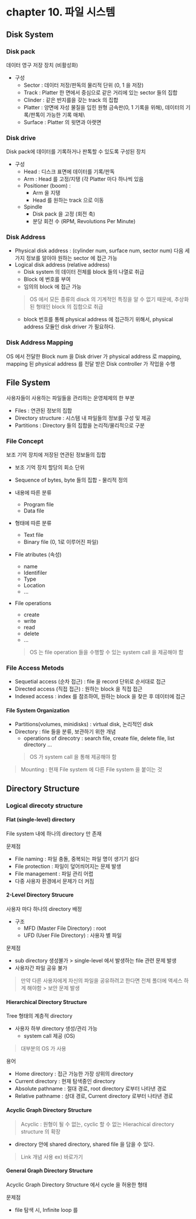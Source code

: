 # chapter 10. 파일 시스템
## Disk System
### Disk pack
데이터 영구 저장 장치 (비활성화)
- 구성
  - Sector : 데이터 저장/판독의 물리적 단위 (0, 1 을 저장)
  - Track : Platter 한 면에서 중심으로 같은 거리에 있는 sector 들의 집합
  - Clinder : 같은 반지를을 갖는 track 의 집합
  - Platter : 양면에 자성 물질을 입힌 원형 금속판(0, 1 기록을 위해), 데이터의 기록/판톡이 가능한 기록 매체\
  - Surface : Platter 의 윗면과 아랫면

### Disk drive
Disk pack에 데이터를 기록하거나 판톡할 수 있도록 구성된 장치
- 구성
  - Head : 디스크 표면에 데이터를 기록/판독
  - Arm : Head 를 고정/지탱 (각 Platter 마다 하나씩 있음
  - Positioner (boom) : 
    - Arm 을 지탱
    - Head 를 원하는 track 으로 이동
  - Spindle
    - Disk pack 을 고정 (회전 축)
    - 분당 회전 수 (RPM, Revolutions Per Minute)
 
### Disk Address
- Physical disk address : (cylinder num, surface num, sector num) 다음 세가지 정보를 알아야 원하는 sector 에 접근 가능
- Logical disk address (relative address)
  - Disk system 의 데이터 전체를 block 들의 나열로 취급
  - Block 에 번호를 부여
  - 임의의 block 에 접근 가능
  > OS 에서 모든 종류의 disck 의 기계적인 특징을 알 수 없기 때문에, 추상화된 형태인 block 의 집합으로 취급
  - block 번호를 통해 physical address 에 접근하기 위해서, physical address 모듈인 disk driver 가 필요하다.

### Disk Address Mapping
OS 에서 전달한 Block num 을 Disk driver 가 physical address 로 mapping,
mapping 된 physical address 를 전달 받은 Disk controller 가 작업을 수행

## File System
사용자들이 사용하는 파일들을 관리하는 운영체제의 한 부분
- Files : 연관된 정보의 집합
- Directory structure : 시스템 내 파일들의 정보를 구성 및 제공
- Partitions : Directory 들의 집합을 논리적/물리적으로 구분

### File Concept
보조 기억 장치에 저장된 연관된 정보들의 집합
- 보조 기억 장치 할당의 회소 단위
- Sequence of bytes, byte 들의 집합 - 물리적 정의

- 내용에 따른 분류
  - Program file
  - Data file
- 형태에 따른 분류
  - Text file
  - Binary file (0, 1로 이루어진 파일)
 
- File atributes (속성)
  - name
  - Identifiler
  - Type
  - Location
  - ...

- File operations
  - create
  - write
  - read
  - delete
  - ...
  
  > OS 는 file operation 들을 수행할 수 있는 system call 을 제공해야 함

### File Access Metods
- Sequetial access (순차 접근) : file 을 record 단위로 순서대로 접근
- Directed access (직접 접근) : 원하는 block 을 직접 접근
- Indexed access : index 를 참조하여, 원하는 block 을 찾은 후 데이터에 접근

#### File System Organization
- Partitions(volumes, minidisks) : virtual disk, 논리적인 disk
- Directory : file 들을 분류, 보관하기 위한 개념
  - operations of direcotry : search file, create file, delete file, list directory ...   
  > OS 가 system call 을 통해 제공해야 함

> Mounting : 현재 File system 에 다른 File system 을 붙이는 것

## Directory Structure
### Logical direcoty structure
#### Flat (single-level) directory
File system 내에 하나의 directory 만 존재

문제점
- File naming : 파일 충돌, 중복되는 파일 명이 생기기 쉽다
- File protection : 파일이 덮어씌어지는 문제 발생
- File management  : 파일 관리 어렵
- 다중 사용자 환경에서 문제가 더 커짐

#### 2-Level Directory Strucure
사용자 마다 하나의 directory 배정

- 구조
  - MFD (Master File Directory) : root
  - UFD (User File Directory) : 사용자 별 파일

문제점
- sub directory 생성불가 > single-level 에서 발생하는 file 관련 문제 발생
- 사용자간 파일 공유 불가 
> 만약 다른 사용자에게 자신의 파일을 공유하려고 한다면 전체 폴더에 액세스 하게 해야함 > 보안 문제 발생

#### Hierarchical Directory Structure
Tree 형태의 계층적 directory
- 사용자 하부 directory 생성/관리 가능
  - system call 제공 (OS)

> 대부분의 OS 가 사용

용어
- Home directory : 접근 가능한 가장 상위의 directory
- Current directory : 현재 탐색중인 directory
- Absolute pathname : 절대 경로, root directory 로부터 나타낸 경로
- Relative pathname : 상대 경로, Current directory 로부터 나타낸 경로

#### Acyclic Graph Directory Structure
> Acyclic : 원형이 될 수 없는, cyclic 할 수 없는
Hierachical directory structure 의 확장
- directory 안에 shared directory, shared file 을 담을 수 있다.
> Link 개념 사용 ex) 바로가기

#### General Graph Directory Structure
 Acyclic Graph Directory Structure 에서 cycle 을 허용한 형태
 
 문제점
 - file 탐색 시, Infinite loop 를 
  
